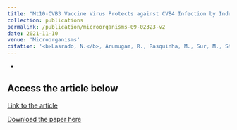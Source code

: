 ```yaml
---
title: "Mt10-CVB3 Vaccine Virus Protects against CVB4 Infection by Inducing Cross-Reactive, Antigen-Specific Immune Responses"
collection: publications
permalink: /publication/microorganisms-09-02323-v2
date: 2021-11-10
venue: 'Microorganisms'
citation: '<b>Lasrado, N.</b>, Arumugam, R., Rasquinha, M., Sur, M., Steffen, D., Reddy, J., 2021. Mt10-CVB3 Vaccine Virus Protects against CVB4 Infection by Inducing Cross-Reactive, Antigen-Specific Immune Responses. Microorganisms, 2021; 9(11):2323.'
--- 
```


-
Access the article below
----
[Link to the article](https://www.mdpi.com/2076-2607/9/11/2323)

[Download the paper here](http://ninaadlasrado.github.io/files/microorganisms-09-02323-v2.pdf)

